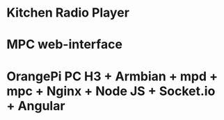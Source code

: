 # Kitchen Radio Player
# MPC web-interface 
# OrangePi PC H3 + Armbian + mpd + mpc + Nginx + Node JS + Socket.io + Angular
